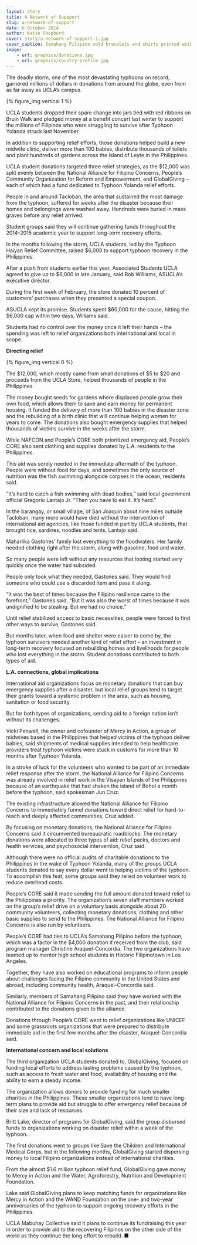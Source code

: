 ```yaml
---
layout: story
title: A Network of Suppport
slug: a-network-of-support
date: 6 October 2014
author: Katie Shepherd
cover: story/a-network-of-support-1.jpg
cover_caption: Samahang Pilipino sold bracelets and shirts printed with its 2014 campaign slogan “Bayanihan,” which means “the spirit of communal unity to achieve a common objective.” (Photo by Neil Bedi)
image:
    - url: graphics/donations.jpg
    - url: graphics/country-profile.jpg
---
```


The deadly storm, one of the most devastating typhoons on record, garnered millions of  dollars in donations from around the globe, even from as far away as UCLA’s campus. 

{% figure_img vertical 1 %}

UCLA students dropped their spare change into jars tied with red ribbons on Bruin Walk and pledged money at a benefit concert last winter to support the millions of Filipinos who were struggling to survive after Typhoon Yolanda struck last November. 

In addition to supporting relief efforts, those donations helped build a new midwife clinic, deliver more than 100 babies, distribute thousands of toilets and plant hundreds of gardens across the island of Leyte in the Philippines.

UCLA student donations targeted three relief strategies, as the $12,000 was split evenly between the National Alliance for Filipino Concerns, People’s Community Organization for Reform and Empowerment, and GlobalGiving – each of which had a fund dedicated to Typhoon Yolanda relief efforts. 

People in and around Tacloban, the area that sustained the most damage from the typhoon, suffered for weeks after the disaster because their homes and belongings were washed away. Hundreds were buried in mass graves before any relief arrived. 

Student groups said they will continue gathering funds throughout the 2014-2015 academic year to support long-term recovery efforts.

In the months following the storm, UCLA students, led by the Typhoon Haiyan Relief Committee, raised $6,000 to support typhoon recovery in the Philippines.

After a push from students earlier this year, Associated Students UCLA agreed to give up to $6,000 in late January, said Bob Williams, ASUCLA’s executive director. 

During the first week of February, the store donated 10 percent of customers’ purchases when they presented a special coupon.

ASUCLA kept its promise. Students spent $60,000 for the cause, hitting the $6,000 cap within two days, Williams said.

Students had no control over the money once it left their hands – the spending was left to relief organizations both international and local in scope. 

**Directing relief**

{% figure_img vertical 0 %}

The $12,000, which mostly came from small donations of $5 to $20 and proceeds from the UCLA Store, helped thousands of people in the Philippines. 

The money bought seeds for gardens where displaced people grow their own food, which allows them to save and earn money for permanent housing. It funded the delivery of more than 100 babies in the disaster zone and the rebuilding of a birth clinic that will continue helping women for years to come. The donations also bought emergency supplies that helped thousands of victims survive in the weeks after the storm.

While NAFCON and People’s CORE both prioritized emergency aid, People’s CORE also sent clothing and supplies donated by L.A. residents to the Philippines.

This aid was sorely needed in the immediate aftermath of the typhoon. People were without food for days, and sometimes the only source of nutrition was the fish swimming alongside corpses in the ocean, residents said.

“It’s hard to catch a fish swimming with dead bodies,” said local government official Gregorio Lantajo Jr. “Then you have to eat it. It’s hard.”

In the barangay, or small village, of San Joaquin about nine miles outside Tacloban, many more would have died without the intervention of international aid agencies, like those funded in part by UCLA students, that brought rice, sardines, noodles and tents, Lantajo said. 

Maharlika Gastones’ family lost everything to the floodwaters. Her family needed clothing right after the storm, along with gasoline, food and water. 

So many people were left without any resources that looting started very quickly once the water had subsided.

People only took what they needed, Gastones said. They would find someone who could use a discarded item and pass it along. 

“It was the best of times because the Filipino resilience came to the forefront,” Gastones said. “But it was also the worst of times because it was undignified to be stealing. But we had no choice.” 

Until relief stabilized access to basic necessities, people were forced to find other ways to survive, Gastones said. 

But months later, when food and shelter were easier to come by, the typhoon survivors needed another kind of relief effort – an investment in long-term recovery focused on rebuilding homes and livelihoods for people who lost everything in the storm. Student donations contributed to both types of aid.

**L.A. connections, global implications**

International aid organizations focus on monetary donations that can buy emergency supplies after a disaster, but local relief groups tend to target their grants toward a systemic problem in the area, such as housing, sanitation or food security. 

But for both types of organizations, sending aid to a foreign nation isn’t without its challenges. 

Vicki Penwell, the owner and cofounder of Mercy in Action, a group of midwives based in the Philippines that helped victims of the typhoon deliver babies, said shipments of medical supplies intended to help healthcare providers treat typhoon victims were stuck in customs for more than 10 months after Typhoon Yolanda. 

In a stroke of luck for the volunteers who wanted to be part of an immediate relief response after the storm, the National Alliance for Filipino Concerns was already involved in relief work in the Visayan Islands of the Philippines because of an earthquake that had shaken the island of Bohol a month before the typhoon, said spokesman Jun Cruz.

The existing infrastructure allowed the National Alliance for Filipino Concerns to immediately funnel donations toward direct relief for hard-to-reach and deeply affected communities, Cruz added.

By focusing on monetary donations, the National Alliance for Filipino Concerns said it circumvented bureaucratic roadblocks. The monetary donations were allocated to three types of aid: relief packs, doctors and health services, and psychosocial intervention, Cruz said. 

Although there were no official audits of charitable donations to the Philippines in the wake of Typhoon Yolanda, many of the groups UCLA students donated to say every dollar went to helping victims of the typhoon. To accomplish this feat, some groups said they relied on volunteer work to reduce overhead costs.

People’s CORE said it made sending the full amount donated toward relief to the Philippines a priority. The organization’s seven staff members worked on the group’s relief drive on a voluntary basis alongside about 20 community volunteers, collecting monetary donations, clothing and other basic supplies to send to the Philippines. The National Alliance for Filipino Concerns is also run by volunteers.

People’s CORE had ties to UCLA’s Samahang Pilipino before the typhoon, which was a factor in the $4,000 donation it received from the club, said program manager Christine Araquel-Concordia. The two organizations have teamed up to mentor high school students in Historic Filipinotown in Los Angeles. 

Together, they have also worked on educational programs to inform people about challenges facing the Filipino community in the United States and abroad, including community health, Araquel-Concordia said.

Similarly, members of Samahang Pilipino said they have worked with the National Alliance for Filipino Concerns in the past, and their relationship contributed to the donations given to the alliance.

Donations through People’s CORE went to relief organizations like UNICEF and some grassroots organizations that were prepared to distribute immediate aid in the first few months after the disaster, Araquel-Concordia said. 

**International concern and local solutions**

The third organization UCLA students donated to, GlobalGiving, focused on funding local efforts to address lasting problems caused by the typhoon, such as access to fresh water and food, availability of housing and the ability to earn a steady income. 

The organization allows donors to provide funding for much smaller charities in the Philippines. These smaller organizations tend to have long-term plans to provide aid but struggle to offer emergency relief because of their size and lack of resources.

Britt Lake, director of programs for GlobalGiving, said the group disbursed funds to organizations working on disaster relief within a week of the typhoon.

The first donations went to groups like Save the Children and International Medical Corps, but in the following months, GlobalGiving started dispersing money to local Filipino organizations instead of international charities.

From the almost $1.6 million typhoon relief fund, GlobalGiving gave money to Mercy in Action and the Water, Agroforestry, Nutrition and Development Foundation.

Lake said GlobalGiving plans to keep matching funds for organizations like Mercy in Action and the WAND Foundation on the one- and two-year anniversaries of the typhoon to support ongoing recovery efforts in the Philippines.

UCLA Mabuhay Collective said it plans to continue its fundraising this year in order to provide aid to the recovering Filipinos on the other side of the world as they continue the long effort to rebuild. ■
